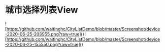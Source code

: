# 城市选择列表View

![https://github.com/waitinghc/CityListDemo/blob/master/Screenshot/device-2020-06-25-203955.png?raw=true]()
![https://github.com/waitinghc/CityListDemo/blob/master/Screenshot/device-2020-06-25-155550.png?raw=true]()